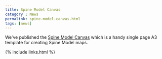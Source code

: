 ```yaml
---
title: Spine Model Canvas
category : News
permalink: spine-model-canvas.html
tags: [news]
---
```

We've published the [Spine Model Canvas](/canvas.html) which is a handy single page A3 template for creating Spine Model maps.

{% include links.html %}